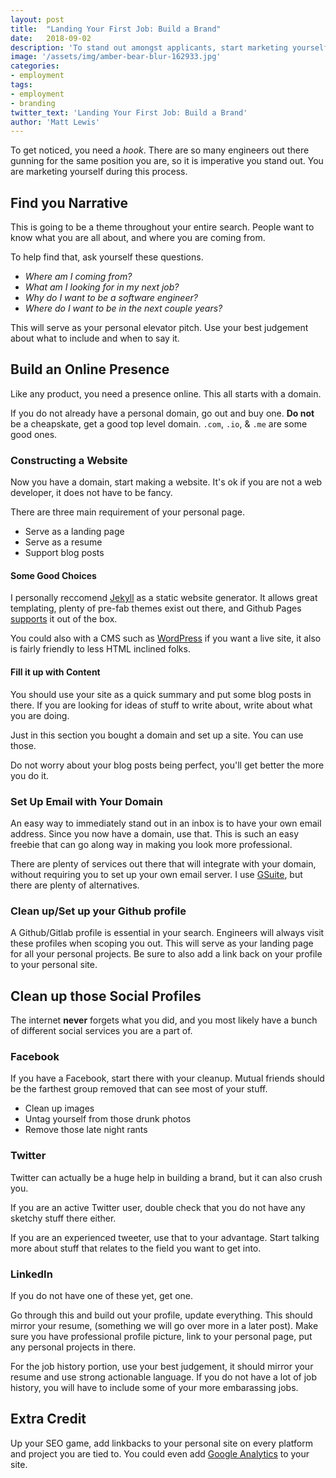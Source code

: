 ```yaml
---
layout: post
title:  "Landing Your First Job: Build a Brand"
date:   2018-09-02
description: 'To stand out amongst applicants, start marketing yourself. Build a personal brand and narrative.'
image: '/assets/img/amber-bear-blur-162933.jpg'
categories:
- employment
tags:
- employment
- branding
twitter_text: 'Landing Your First Job: Build a Brand'
author: 'Matt Lewis'
---
```


To get noticed, you need a _hook_. There are so many engineers out there gunning
for the same position you are, so it is imperative you stand out. You are marketing
yourself during this process.

## Find you Narrative

This is going to be a theme throughout your entire search.  People want to know what
you are all about, and where you are coming from.

To help find that, ask yourself these questions.

+ _Where am I coming from?_
+ _What am I looking for in my next job?_
+ _Why do I want to be a software engineer?_
+ _Where do I want to be in the next couple years?_

This will serve as your personal elevator pitch. Use your best judgement about what
to include and when to say it.

## Build an Online Presence

Like any product, you need a presence online. This all starts with a domain.

If you do not already have a personal domain, go out and buy one. **Do not** be a
cheapskate, get a good top level domain. `.com`, `.io`, & `.me` are some good
ones.

### Constructing a Website

Now you have a domain, start making a website. It's ok if you are not a web developer,
it does not have to be fancy.

There are three main requirement of your personal page.

+ Serve as a landing page
+ Serve as a resume
+ Support blog posts

#### Some Good Choices

I personally reccomend [Jekyll](https://jekyllrb.com) as a static website generator.
It allows great templating, plenty of pre-fab themes exist out there, and Github
Pages [supports](https://help.github.com/articles/using-jekyll-as-a-static-site-generator-with-github-pages/)
it out of the box.

You could also with a CMS such as [WordPress](https://wordpress.org/) if you want a
live site, it also is fairly friendly to less HTML inclined folks.

#### Fill it up with Content

You should use your site as a quick summary and put some blog posts in there. If you
are looking for ideas of stuff to write about, write about what you are doing.

Just in this section you bought a domain and set up a site. You can use those.

Do not worry about your blog posts being perfect, you'll get better the more you do it.

### Set Up Email with Your Domain

An easy way to immediately stand out in an inbox is to have your own email address.
Since you now have a domain, use that. This is such an easy freebie that can go along
way in making you look more professional.

There are plenty of services out there that will integrate with your domain, without
requiring you to set up your own email server. I use
[GSuite](https://gsuite.google.com/), but there are plenty of alternatives.

### Clean up/Set up your Github profile

A Github/Gitlab profile is essential in your search. Engineers will always visit these
profiles when scoping you out. This will serve as your landing page for all your
personal projects. Be sure to also add a link back on your profile to your personal
site.

## Clean up those Social Profiles

The internet **never** forgets what you did, and you most likely have a bunch of
different social services you are a part of.

### Facebook

If you have a Facebook, start there with your cleanup. Mutual friends should be the
farthest group removed that can see most of your stuff.

+ Clean up images
+ Untag yourself from those drunk photos
+ Remove those late night rants

### Twitter

Twitter can actually be a huge help in building a brand, but it can also crush you.

If you are an active Twitter user, double check that you do not have any sketchy
stuff there either.

If you are an experienced tweeter, use that to your advantage.  Start talking more
about stuff that relates to the field you want to get into.

### LinkedIn

If you do not have one of these yet, get one.

Go through this and build out your profile, update everything.  This should mirror
your resume, (something we will go over more in a later post). Make sure you have
professional profile picture, link to your personal page, put any personal projects
in there.

For the job history portion, use your best judgement, it should mirror your resume
and use strong actionable language. If you do not have a lot of job history, you
will have to include some of your more embarassing jobs.

## Extra Credit

Up your SEO game, add linkbacks to your personal site on every platform and project
you are tied to. You could even add
[Google Analytics](https://marketingplatform.google.com/about/) to your site.
